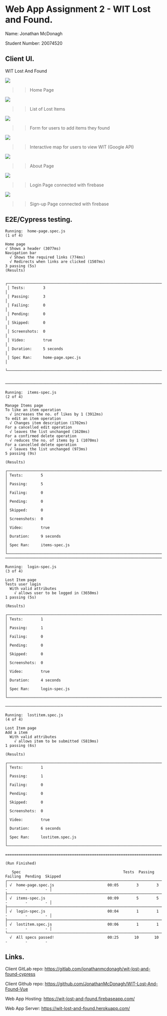 # Web App Assignment 2 - WIT Lost and Found.

Name: Jonathan McDonagh

Student Number: 20074520

## Client UI.
WIT Lost And Found


[homepage]: images/HomePage.png

![][homepage]

>>Home Page

[itemspage]: images/ItemsPage.png

![][itemspage]

>>List of Lost Items

[formpage]: images/FormPage.png

![][formpage]

>>Form for users to add items they found

[mappage]: images/MapPage.png

![][mappage]

>>Interactive map for users to view WIT (Google API)

[aboutpage]: images/AboutPage.png

![][aboutpage]

>>About Page

[loginpage]: images/LoginPage.png

![][loginpage]

>>Login Page connected with firebase

[signuppage]: images/SignUpPage.png

![][signuppage]

>>Sign-up Page connected with firebase

## E2E/Cypress testing.

    Running:  home-page.spec.js                                                               (1 of 4)

    Home page
    √ Shows a header (3077ms)
    Navigation bar
      √ Shows the required links (774ms)
      √ Redirects when links are clicked (1507ms)
    3 passing (5s)
    (Results)

     ┌────────────────────────────────────────────────────────────────────────────────────────────────┐
     │ Tests:        3                                                                                │
     │ Passing:      3                                                                                │
     │ Failing:      0                                                                                │
     │ Pending:      0                                                                                │
     │ Skipped:      0                                                                                │
     │ Screenshots:  0                                                                                │
     │ Video:        true                                                                             │
     │ Duration:     5 seconds                                                                        │
     │ Spec Ran:     home-page.spec.js                                                                │
     └────────────────────────────────────────────────────────────────────────────────────────────────┘


    ────────────────────────────────────────────────────────────────────────────────────────────────────

    Running:  items-spec.js                                                                   (2 of 4)

    Manage Items page
    To like an item operation
      √ increases the no. of likes by 1 (3912ms)
    To edit an item operation
      √ Changes item description (1702ms)
    For a cancelled edit operation
      √ leaves the list unchanged (1628ms)
    For a confirmed delete operation
      √ reduces the no. of items by 1 (1070ms)
    For a cancelled delete operation
      √ leaves the list unchanged (973ms)
    5 passing (9s)

    (Results)

    ┌────────────────────────────────────────────────────────────────────────────────────────────────┐
    │ Tests:        5                                                                                │
    │ Passing:      5                                                                                │
    │ Failing:      0                                                                                │
    │ Pending:      0                                                                                │
    │ Skipped:      0                                                                                │
    │ Screenshots:  0                                                                                │
    │ Video:        true                                                                             │
    │ Duration:     9 seconds                                                                        │
    │ Spec Ran:     items-spec.js                                                                    │
    └────────────────────────────────────────────────────────────────────────────────────────────────┘
    ────────────────────────────────────────────────────────────────────────────────────────────────────

    Running:  login-spec.js                                                                   (3 of 4)

    Lost Item page
    Tests user login
      With valid attributes
        √ allows user to be logged in (3650ms)
    1 passing (5s)

    (Results)

    ┌────────────────────────────────────────────────────────────────────────────────────────────────┐
    │ Tests:        1                                                                                │
    │ Passing:      1                                                                                │
    │ Failing:      0                                                                                │
    │ Pending:      0                                                                                │
    │ Skipped:      0                                                                                │
    │ Screenshots:  0                                                                                │
    │ Video:        true                                                                             │
    │ Duration:     4 seconds                                                                        │
    │ Spec Ran:     login-spec.js                                                                    │
    └────────────────────────────────────────────────────────────────────────────────────────────────┘

    ────────────────────────────────────────────────────────────────────────────────────────────────────

    Running:  lostitem.spec.js                                                                (4 of 4)

    Lost Item page
    Add a item
      With valid attributes
        √ allows item to be submitted (5819ms)
    1 passing (6s)

    (Results)

    ┌────────────────────────────────────────────────────────────────────────────────────────────────┐
    │ Tests:        1                                                                                │
    │ Passing:      1                                                                                │
    │ Failing:      0                                                                                │
    │ Pending:      0                                                                                │
    │ Skipped:      0                                                                                │
    │ Screenshots:  0                                                                                │
    │ Video:        true                                                                             │
    │ Duration:     6 seconds                                                                        │
    │ Spec Ran:     lostitem.spec.js                                                                 │
    └────────────────────────────────────────────────────────────────────────────────────────────────┘

    ====================================================================================================

    (Run Finished)

       Spec                                              Tests  Passing  Failing  Pending  Skipped  
    ┌────────────────────────────────────────────────────────────────────────────────────────────────┐
    │ √  home-page.spec.js                        00:05        3        3        -        -        - │
    ├────────────────────────────────────────────────────────────────────────────────────────────────┤
    │ √  items-spec.js                            00:09        5        5        -        -        - │
    ├────────────────────────────────────────────────────────────────────────────────────────────────┤
    │ √  login-spec.js                            00:04        1        1        -        -        - │
    ├────────────────────────────────────────────────────────────────────────────────────────────────┤
    │ √  lostitem.spec.js                         00:06        1        1        -        -        - │
    └────────────────────────────────────────────────────────────────────────────────────────────────┘
      √  All specs passed!                        00:25       10       10        -        -        -  

## Links.
Client GitLab repo: https://gitlab.com/jonathanmcdonagh/wit-lost-and-found-cypress

Client Github repo: https://github.com/JonathanMcDonagh/WIT-Lost-And-Found-Vue

Web App Hosting: https://wit-lost-and-found.firebaseapp.com/

Web App Server: https://wit-lost-and-found.herokuapp.com/
